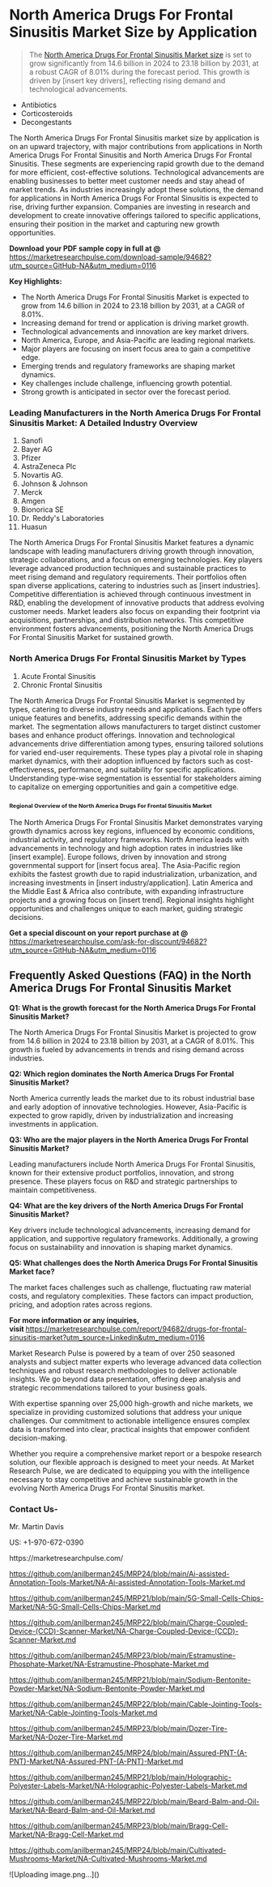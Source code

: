 <h1>North America Drugs For Frontal Sinusitis Market&nbsp;Size by Application</h1><blockquote><p>The <a href="https://marketresearchpulse.com/download-sample/94682?utm_source=GitHub-NA&amp;utm_medium=0116">North America Drugs For Frontal Sinusitis Market size</a> is set to grow significantly from 14.6 billion in 2024 to 23.18 billion by 2031, at a robust CAGR of 8.01% during the forecast period. This growth is driven by [insert key drivers], reflecting rising demand and technological advancements.</p></blockquote><ul><li>Antibiotics<li> Corticosteroids<li> Decongestants</li></ul><p>The North America Drugs For Frontal Sinusitis market size by application is on an upward trajectory, with major contributions from applications in North America Drugs For Frontal Sinusitis and North America Drugs For Frontal Sinusitis. These segments are experiencing rapid growth due to the demand for more efficient, cost-effective solutions. Technological advancements are enabling businesses to better meet customer needs and stay ahead of market trends. As industries increasingly adopt these solutions, the demand for applications in North America Drugs For Frontal Sinusitis is expected to rise, driving further expansion. Companies are investing in research and development to create innovative offerings tailored to specific applications, ensuring their position in the market and capturing new growth opportunities.</p><p><strong>Download your PDF sample copy in full at @ </strong><a href="https://marketresearchpulse.com/download-sample/94682?utm_source=GitHub-NA&amp;utm_medium=0116">https://marketresearchpulse.com/download-sample/94682?utm_source=GitHub-NA&amp;utm_medium=0116</a></p><p><strong>Key Highlights: </strong></p><ul><li>The North America Drugs For Frontal Sinusitis Market is expected to grow from 14.6 billion in 2024 to 23.18 billion by 2031, at a CAGR of 8.01%.</li><li>Increasing demand for trend or application is driving market growth.</li><li>Technological advancements and innovation are key market drivers.</li><li>North America, Europe, and Asia-Pacific are leading regional markets.</li><li>Major players are focusing on insert focus area to gain a competitive edge.</li><li>Emerging trends and regulatory frameworks are shaping market dynamics.</li><li>Key challenges include challenge, influencing growth potential.</li><li>Strong growth is anticipated in sector over the forecast period.</li></ul><h3>Leading Manufacturers in the North America Drugs For Frontal Sinusitis Market: A Detailed Industry Overview</h3><ol><li>Sanofi</li><li>Bayer AG</li><li>Pfizer</li><li>AstraZeneca Plc</li><li>Novartis AG.</li><li>Johnson & Johnson</li><li>Merck</li><li>Amgen</li><li>Bionorica SE</li><li>Dr. Reddy's Laboratories</li><li>Huasun</li></ol><div class="flex max-w-full flex-col flex-grow"><div class="min-h-8 text-message flex w-full flex-col items-end gap-2 whitespace-normal break-words [.text-message+&amp;]:mt-5" dir="auto" data-message-author-role="assistant" data-message-id="fd8432e4-4910-450d-b182-61b7bfb0a01f" data-message-model-slug="gpt-4o"><div class="flex w-full flex-col gap-1 empty:hidden first:pt-[3px]"><div class="markdown prose w-full break-words dark:prose-invert light"><p>The North America Drugs For Frontal Sinusitis Market features a dynamic landscape with leading manufacturers driving growth through innovation, strategic collaborations, and a focus on emerging technologies. Key players leverage advanced production techniques and sustainable practices to meet rising demand and regulatory requirements. Their portfolios often span diverse applications, catering to industries such as [insert industries]. Competitive differentiation is achieved through continuous investment in R&amp;D, enabling the development of innovative products that address evolving customer needs. Market leaders also focus on expanding their footprint via acquisitions, partnerships, and distribution networks. This competitive environment fosters advancements, positioning the North America Drugs For Frontal Sinusitis Market for sustained growth.</p></div></div></div></div><h3>North America Drugs For Frontal Sinusitis Market by Types</h3><ol><li>Acute Frontal Sinusitis<li> Chronic Frontal Sinusitis</li></ol><div class="flex max-w-full flex-col flex-grow"><div class="min-h-8 text-message flex w-full flex-col items-end gap-2 whitespace-normal break-words [.text-message+&amp;]:mt-5" dir="auto" data-message-author-role="assistant" data-message-id="084470be-0bb7-4664-bddf-5156b4f41249" data-message-model-slug="gpt-4o-mini"><div class="flex w-full flex-col gap-1 empty:hidden first:pt-[3px]"><div class="markdown prose w-full break-words dark:prose-invert light"><p>The North America Drugs For Frontal Sinusitis Market is segmented by types, catering to diverse industry needs and applications. Each type offers unique features and benefits, addressing specific demands within the market. The segmentation allows manufacturers to target distinct customer bases and enhance product offerings. Innovation and technological advancements drive differentiation among types, ensuring tailored solutions for varied end-user requirements. These types play a pivotal role in shaping market dynamics, with their adoption influenced by factors such as cost-effectiveness, performance, and suitability for specific applications. Understanding type-wise segmentation is essential for stakeholders aiming to capitalize on emerging opportunities and gain a competitive edge.</p></div></div></div></div><h3><span style="font-size: 11px;">Regional Overview of the North America Drugs For Frontal Sinusitis Market</span></h3><div class="flex max-w-full flex-col flex-grow"><div class="min-h-8 text-message flex w-full flex-col items-end gap-2 whitespace-normal break-words [.text-message+&amp;]:mt-5" dir="auto" data-message-author-role="assistant" data-message-id="e9038762-ce64-4e30-91c9-9bd413514231" data-message-model-slug="gpt-4o-mini"><div class="flex w-full flex-col gap-1 empty:hidden first:pt-[3px]"><div class="markdown prose w-full break-words dark:prose-invert light"><p>The North America Drugs For Frontal Sinusitis Market demonstrates varying growth dynamics across key regions, influenced by economic conditions, industrial activity, and regulatory frameworks. North America leads with advancements in technology and high adoption rates in industries like [insert example]. Europe follows, driven by innovation and strong governmental support for [insert focus area]. The Asia-Pacific region exhibits the fastest growth due to rapid industrialization, urbanization, and increasing investments in [insert industry/application]. Latin America and the Middle East &amp; Africa also contribute, with expanding infrastructure projects and a growing focus on [insert trend]. Regional insights highlight opportunities and challenges unique to each market, guiding strategic decisions.</p></div></div></div></div><p><strong>Get a special discount on your report purchase at @ </strong><a href="https://marketresearchpulse.com/ask-for-discount/94682?utm_source=GitHub-NA&amp;utm_medium=0116">https://marketresearchpulse.com/ask-for-discount/94682?utm_source=GitHub-NA&amp;utm_medium=0116</a></p><h2>Frequently Asked Questions (FAQ) in the North America Drugs For Frontal Sinusitis Market</h2><p><strong>Q1: What is the growth forecast for the North America Drugs For Frontal Sinusitis Market?</strong></p><p>The North America Drugs For Frontal Sinusitis Market is projected to grow from 14.6 billion in 2024 to 23.18 billion by 2031, at a CAGR of 8.01%. This growth is fueled by advancements in trends and rising demand across industries.</p><p><strong>Q2: Which region dominates the North America Drugs For Frontal Sinusitis Market?</strong></p><p>North America currently leads the market due to its robust industrial base and early adoption of innovative technologies. However, Asia-Pacific is expected to grow rapidly, driven by industrialization and increasing investments in application.</p><p><strong>Q3: Who are the major players in the North America Drugs For Frontal Sinusitis Market?</strong></p><p>Leading manufacturers include North America Drugs For Frontal Sinusitis, known for their extensive product portfolios, innovation, and strong presence. These players focus on R&amp;D and strategic partnerships to maintain competitiveness.</p><p><strong>Q4: What are the key drivers of the North America Drugs For Frontal Sinusitis Market?</strong></p><p>Key drivers include technological advancements, increasing demand for application, and supportive regulatory frameworks. Additionally, a growing focus on sustainability and innovation is shaping market dynamics.</p><p><strong>Q5: What challenges does the North America Drugs For Frontal Sinusitis Market face?</strong></p><p>The market faces challenges such as challenge, fluctuating raw material costs, and regulatory complexities. These factors can impact production, pricing, and adoption rates across regions.</p><p><strong>For more information or any inquiries, visit&nbsp;</strong><a href="https://marketresearchpulse.com/report/94682/drugs-for-frontal-sinusitis-market?utm_source=Linkedin&utm_medium=0116">https://marketresearchpulse.com/report/94682/drugs-for-frontal-sinusitis-market?utm_source=Linkedin&utm_medium=0116</a></p><p>Market Research Pulse is powered by a team of over 250 seasoned analysts and subject matter experts who leverage advanced data collection techniques and robust research methodologies to deliver actionable insights. We go beyond data presentation, offering deep analysis and strategic recommendations tailored to your business goals.</p><p>With expertise spanning over 25,000 high-growth and niche markets, we specialize in providing customized solutions that address your unique challenges. Our commitment to actionable intelligence ensures complex data is transformed into clear, practical insights that empower confident decision-making.</p><p>Whether you require a comprehensive market report or a bespoke research solution, our flexible approach is designed to meet your needs. At Market Research Pulse, we are dedicated to equipping you with the intelligence necessary to stay competitive and achieve sustainable growth in the evolving North America Drugs For Frontal Sinusitis market.</p><h3><strong>Contact Us-</strong></h3><p>Mr. Martin Davis</p><p>US: +1-970-672-0390</p><p>https://marketresearchpulse.com/</p><p><a href="https://github.com/anilberman245/MRP24/blob/main/Ai-assisted-Annotation-Tools-Market/NA-Ai-assisted-Annotation-Tools-Market.md">https://github.com/anilberman245/MRP24/blob/main/Ai-assisted-Annotation-Tools-Market/NA-Ai-assisted-Annotation-Tools-Market.md</a></p><p><a href="https://github.com/anilberman245/MRP21/blob/main/5G-Small-Cells-Chips-Market/NA-5G-Small-Cells-Chips-Market.md">https://github.com/anilberman245/MRP21/blob/main/5G-Small-Cells-Chips-Market/NA-5G-Small-Cells-Chips-Market.md</a></p><p><a href="https://github.com/anilberman245/MRP22/blob/main/Charge-Coupled-Device-(CCD)-Scanner-Market/NA-Charge-Coupled-Device-(CCD)-Scanner-Market.md">https://github.com/anilberman245/MRP22/blob/main/Charge-Coupled-Device-(CCD)-Scanner-Market/NA-Charge-Coupled-Device-(CCD)-Scanner-Market.md</a></p><p><a href="https://github.com/anilberman245/MRP23/blob/main/Estramustine-Phosphate-Market/NA-Estramustine-Phosphate-Market.md">https://github.com/anilberman245/MRP23/blob/main/Estramustine-Phosphate-Market/NA-Estramustine-Phosphate-Market.md</a></p><p><a href="https://github.com/anilberman245/MRP21/blob/main/Sodium-Bentonite-Powder-Market/NA-Sodium-Bentonite-Powder-Market.md">https://github.com/anilberman245/MRP21/blob/main/Sodium-Bentonite-Powder-Market/NA-Sodium-Bentonite-Powder-Market.md</a></p><p><a href="https://github.com/anilberman245/MRP22/blob/main/Cable-Jointing-Tools-Market/NA-Cable-Jointing-Tools-Market.md">https://github.com/anilberman245/MRP22/blob/main/Cable-Jointing-Tools-Market/NA-Cable-Jointing-Tools-Market.md</a></p><p><a href="https://github.com/anilberman245/MRP23/blob/main/Dozer-Tire-Market/NA-Dozer-Tire-Market.md">https://github.com/anilberman245/MRP23/blob/main/Dozer-Tire-Market/NA-Dozer-Tire-Market.md</a></p><p><a href="https://github.com/anilberman245/MRP24/blob/main/Assured-PNT-(A-PNT)-Market/NA-Assured-PNT-(A-PNT)-Market.md">https://github.com/anilberman245/MRP24/blob/main/Assured-PNT-(A-PNT)-Market/NA-Assured-PNT-(A-PNT)-Market.md</a></p><p><a href="https://github.com/anilberman245/MRP21/blob/main/Holographic-Polyester-Labels-Market/NA-Holographic-Polyester-Labels-Market.md">https://github.com/anilberman245/MRP21/blob/main/Holographic-Polyester-Labels-Market/NA-Holographic-Polyester-Labels-Market.md</a></p><p><a href="https://github.com/anilberman245/MRP22/blob/main/Beard-Balm-and-Oil-Market/NA-Beard-Balm-and-Oil-Market.md">https://github.com/anilberman245/MRP22/blob/main/Beard-Balm-and-Oil-Market/NA-Beard-Balm-and-Oil-Market.md</a></p><p><a href="https://github.com/anilberman245/MRP23/blob/main/Bragg-Cell-Market/NA-Bragg-Cell-Market.md">https://github.com/anilberman245/MRP23/blob/main/Bragg-Cell-Market/NA-Bragg-Cell-Market.md</a></p><p><a href="https://github.com/anilberman245/MRP24/blob/main/Cultivated-Mushrooms-Market/NA-Cultivated-Mushrooms-Market.md">https://github.com/anilberman245/MRP24/blob/main/Cultivated-Mushrooms-Market/NA-Cultivated-Mushrooms-Market.md</a></p>
![Uploading image.png…]()
